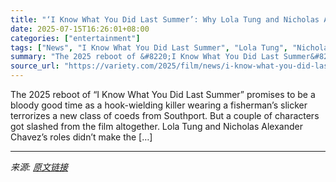 ```yaml
---
title: "‘I Know What You Did Last Summer’: Why Lola Tung and Nicholas Alexander Chavez’s Roles Got Slashed"
date: 2025-07-15T16:26:01+08:00
categories: ["entertainment"]
tags: ["News", "I Know What You Did Last Summer", "Lola Tung", "Nicholas Alexander Chavez"]
summary: "The 2025 reboot of &#8220;I Know What You Did Last Summer&#8221; promises to be a bloody good time as a hook-wielding killer wearing a fisherman&#8217;s slicker terrorizes a new class of coeds from So"
source_url: "https://variety.com/2025/film/news/i-know-what-you-did-last-summer-lola-tung-nicholas-alexander-chavez-1236460276/"
---
```


The 2025 reboot of &#8220;I Know What You Did Last Summer&#8221; promises to be a bloody good time as a hook-wielding killer wearing a fisherman&#8217;s slicker terrorizes a new class of coeds from Southport. But a couple of characters got slashed from the film altogether. Lola Tung and Nicholas Alexander Chavez&#8217;s roles didn&#8217;t make the [&#8230;]

---

*来源: [原文链接](https://variety.com/2025/film/news/i-know-what-you-did-last-summer-lola-tung-nicholas-alexander-chavez-1236460276/)*
